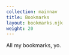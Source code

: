 ```yaml
---
collection: mainnav
title: Bookmarks
layout: bookmarks.njk
weight: 20
---
```


All my bookmarks, yo. 